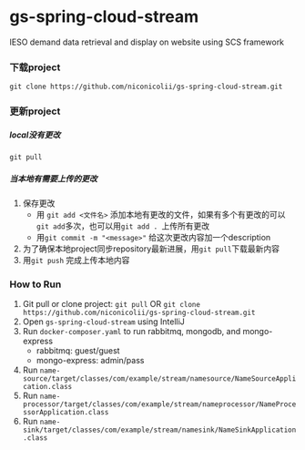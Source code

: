# gs-spring-cloud-stream
IESO demand data retrieval and display on website using SCS framework


### 下载project
```git clone https://github.com/niconicolii/gs-spring-cloud-stream.git```

### 更新project
##### local没有更改
`git pull`

##### 当本地有需要上传的更改
1. 保存更改
   - 用 `git add <文件名>` 添加本地有更改的文件，如果有多个有更改的可以`git add`多次，也可以用`git add . `上传所有更改
   - 用`git commit -m "<message>"` 给这次更改内容加一个description
2. 为了确保本地project同步repository最新进展，用`git pull`下载最新内容
3. 用`git push` 完成上传本地内容


### How to Run
1. Git pull or clone project: `git pull`  OR  `git clone https://github.com/niconicolii/gs-spring-cloud-stream.git`
2. Open `gs-spring-cloud-stream` using IntelliJ
3. Run `docker-composer.yaml` to run rabbitmq, mongodb, and mongo-express
      - rabbitmq: guest/guest
      - mongo-express: admin/pass
4. Run `name-source/target/classes/com/example/stream/namesource/NameSourceApplication.class`
5. Run `name-processor/target/classes/com/example/stream/nameprocessor/NameProcessorApplication.class`
6. Run `name-sink/target/classes/com/example/stream/namesink/NameSinkApplication.class`

